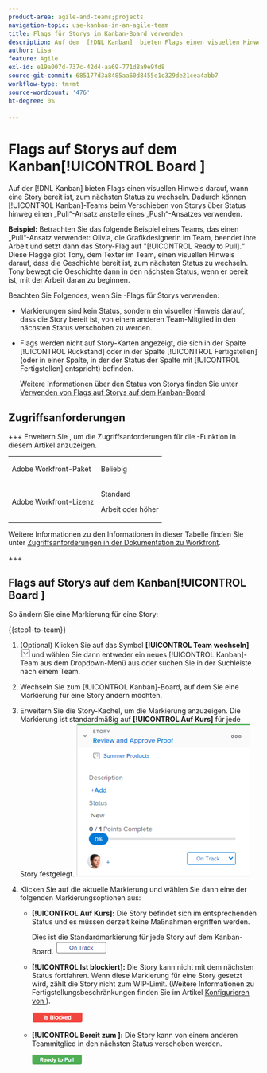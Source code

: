 ```yaml
---
product-area: agile-and-teams;projects
navigation-topic: use-kanban-in-an-agile-team
title: Flags für Storys im Kanban-Board verwenden
description: Auf dem  [!DNL Kanban]  bieten Flags einen visuellen Hinweis darauf, wann eine Story bereit ist, zum nächsten Status zu wechseln. Dadurch können Kanban-Teams beim Verschieben von Storys über Status hinweg einen „Pull“-Ansatz anstelle eines „Push“-Ansatzes verwenden.
author: Lisa
feature: Agile
exl-id: e19a007d-737c-42d4-aa69-771d8a9e9fd8
source-git-commit: 685177d3a8485aa60d8455e1c329de21cea4abb7
workflow-type: tm+mt
source-wordcount: '476'
ht-degree: 0%

---
```


# Flags auf Storys auf dem Kanban[!UICONTROL Board ]

Auf der [!DNL Kanban] bieten Flags einen visuellen Hinweis darauf, wann eine Story bereit ist, zum nächsten Status zu wechseln. Dadurch können [!UICONTROL Kanban]-Teams beim Verschieben von Storys über Status hinweg einen „Pull“-Ansatz anstelle eines „Push“-Ansatzes verwenden.

**Beispiel:** Betrachten Sie das folgende Beispiel eines Teams, das einen „Pull“-Ansatz verwendet: Olivia, die Grafikdesignerin im Team, beendet ihre Arbeit und setzt dann das Story-Flag auf &quot;[!UICONTROL Ready to Pull].“ Diese Flagge gibt Tony, dem Texter im Team, einen visuellen Hinweis darauf, dass die Geschichte bereit ist, zum nächsten Status zu wechseln. Tony bewegt die Geschichte dann in den nächsten Status, wenn er bereit ist, mit der Arbeit daran zu beginnen.

Beachten Sie Folgendes, wenn Sie -Flags für Storys verwenden:

* Markierungen sind kein Status, sondern ein visueller Hinweis darauf, dass die Story bereit ist, von einem anderen Team-Mitglied in den nächsten Status verschoben zu werden.
* Flags werden nicht auf Story-Karten angezeigt, die sich in der Spalte [!UICONTROL Rückstand] oder in der Spalte [!UICONTROL Fertigstellen] (oder in einer Spalte, in der der Status der Spalte mit [!UICONTROL Fertigstellen] entspricht) befinden.

  Weitere Informationen über den Status von Storys finden Sie unter [Verwenden von Flags auf Storys auf dem Kanban-Board](#updating-the-status-of-stories-and-subtasks)

## Zugriffsanforderungen

+++ Erweitern Sie , um die Zugriffsanforderungen für die -Funktion in diesem Artikel anzuzeigen.

<table style="table-layout:auto"> 
 <col> 
 </col> 
 <col> 
 </col> 
 <tbody> 
  <tr> 
   <td role="rowheader">Adobe Workfront-Paket</td> 
   <td> <p>Beliebig</p> </td> 
  </tr> 
  <tr> 
   <td role="rowheader">Adobe Workfront-Lizenz</td> 
   <td> <p>Standard</p> 
   <p>Arbeit oder höher</p> </td> 
  </tr>
 </tbody> 
</table>

Weitere Informationen zu den Informationen in dieser Tabelle finden Sie unter [Zugriffsanforderungen in der Dokumentation zu Workfront](/help/quicksilver/administration-and-setup/add-users/access-levels-and-object-permissions/access-level-requirements-in-documentation.md).

+++

## Flags auf Storys auf dem Kanban[!UICONTROL Board ]

So ändern Sie eine Markierung für eine Story:

{{step1-to-team}}

1. (Optional) Klicken Sie auf das Symbol **[!UICONTROL Team wechseln]** ![Symbol Team wechseln](assets/switch-team-icon.png) und wählen Sie dann entweder ein neues [!UICONTROL Kanban]-Team aus dem Dropdown-Menü aus oder suchen Sie in der Suchleiste nach einem Team.

1. Wechseln Sie zum [!UICONTROL Kanban]-Board, auf dem Sie eine Markierung für eine Story ändern möchten.
1. Erweitern Sie die Story-Kachel, um die Markierung anzuzeigen.
Die Markierung ist standardmäßig auf **[!UICONTROL Auf Kurs]** für jede Story festgelegt.
   ![Kanban-Karte](assets/agile-storycard-kanban-2021-350x308.png)

1. Klicken Sie auf die aktuelle Markierung und wählen Sie dann eine der folgenden Markierungsoptionen aus:

   * **[!UICONTROL Auf Kurs]:** Die Story befindet sich im entsprechenden Status und es müssen derzeit keine Maßnahmen ergriffen werden.

     Dies ist die Standardmarkierung für jede Story auf dem Kanban-Board.
     ![kanban_flag_ontrack.png](assets/kanban-flag-ontrack.png)

   * **[!UICONTROL Ist blockiert]:** Die Story kann nicht mit dem nächsten Status fortfahren. Wenn diese Markierung für eine Story gesetzt wird, zählt die Story nicht zum WIP-Limit. (Weitere Informationen zu Fertigstellungsbeschränkungen finden Sie im Artikel [Konfigurieren von ](../../agile/get-started-with-agile-in-workfront/configure-kanban.md)).

     ![kanban_flag_block.png](assets/kanban-flag-blocked.png)

   * **[!UICONTROL Bereit zum ]:** Die Story kann von einem anderen Teammitglied in den nächsten Status verschoben werden.

     ![kanban_flag_ready.png](assets/kanban-flag-ready.png)
